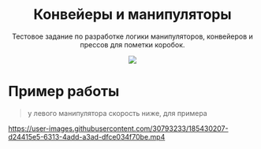 <h1 align="center">Конвейеры и манипуляторы</h1>
<p align="center">Тестовое задание по разработке логики манипуляторов, конвейеров и прессов для пометки коробок.</p>
<p align="center">
  <a href="https://www.python.org/downloads/"><img src="https://img.shields.io/badge/Unity-2021.3.8f1-green"/></a>
</p>

# Пример работы 
> у левого манипулятора скорость ниже, для примера
> 
https://user-images.githubusercontent.com/30793233/185430207-d24415e5-6313-4add-a3ad-dfce034f70be.mp4